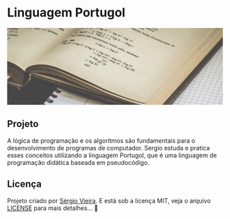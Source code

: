 # Linguagem Portugol

<p align="center">
  <img alt="Preview" with="100%" src="./.github/preview.jpg">
</p>

## Projeto

A lógica de programação e os algoritmos são fundamentais para o desenvolvimento de programas de computador. Sergio estuda e pratica esses conceitos utilizando a linguagem Portugol, que é uma linguagem de programação didática baseada em pseudocódigo.

## Licença

Projeto criado por [Sérgio Vieira](https://www.linkedin.com/in/sergiovieirawebb/). E está sob a licença MIT, veja o arquivo [LICENSE](./LICENSE.md) para mais detalhes... :rocket:
